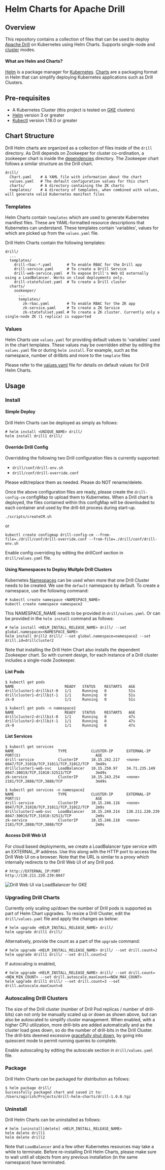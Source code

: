 # Helm Charts for Apache Drill

## Overview
This repository contains a collection of files that can be used to deploy [Apache Drill](http://drill.apache.org/) on Kubernetes using Helm Charts. Supports single-node and [cluster](http://drill.apache.org/docs/installing-drill-in-distributed-mode/) modes.

#### What are Helm and Charts?
[Helm](https://helm.sh/) is a package manager for [Kubernetes](https://kubernetes.io/). [Charts](https://helm.sh/docs/topics/charts/) are a packaging format in Helm that can simplify deploying Kubernetes applications such as Drill Clusters.

## Pre-requisites

- A Kubernetes Cluster (this project is tested on [GKE](https://cloud.google.com/kubernetes-engine/) clusters)
- [Helm](https://github.com/helm/helm#install) version 3 or greater
- [Kubectl](https://kubernetes.io/docs/tasks/tools/install-kubectl/) version 1.16.0 or greater

## Chart Structure
Drill Helm charts are organized as a collection of files inside of the `drill` directory. As Drill depends on Zookeeper for cluster co-ordination, a zookeeper chart is inside the [dependencies](drill/charts) directory. The Zookeeper chart follows a similar structure as the Drill chart.
```
drill/   
  Chart.yaml    # A YAML file with information about the chart
  values.yaml   # The default configuration values for this chart
  charts/       # A directory containing the ZK charts
  templates/    # A directory of templates, when combined with values, will generate valid Kubernetes manifest files
  ```
### Templates
Helm Charts contain `templates` which are used to generate Kubernetes manifest files. These are YAML-formatted resource descriptions that Kubernetes can understand. These templates contain 'variables', values for which  are picked up from the `values.yaml` file.

Drill Helm Charts contain the following templates:
```
drill/
  ...
  templates/
    drill-rbac-*.yaml       # To enable RBAC for the Drill app
    drill-service.yaml      # To create a Drill Service
    drill-web-service.yaml  # To expose Drill's Web UI externally using a LoadBalancer. Works on cloud deployments only. 
    drill-statefulset.yaml  # To create a Drill cluster
  charts/
    zookeeper/
      ...
      templates/
        zk-rbac.yaml        # To enable RBAC for the ZK app
        zk-service.yaml     # To create a ZK Service
        zk-statefulset.yaml # To create a ZK cluster. Currently only a single-node ZK (1 replica) is supported
```
### Values
Helm Charts use `values.yaml` for providing default values to 'variables' used in the chart templates. These values may be overridden either by editing the `values.yaml` file or during `helm install`. For example, such as the namespace, number of drillbits and more to the `template` files

Please refer to the [values.yaml](drill/values.yaml) file for details on default values for Drill Helm Charts.

## Usage
### Install

#### Simple Deploy
Drill Helm Charts can be deployed as simply as follows: 
```
# helm install <UNIQUE_NAME> drill/
helm install drill1 drill/
```
#### Override Drill Config
Overridding the following two Drill configuration files is currently supported:
- `drill/conf/drill-env.sh`
- `drill/conf/drill-override.conf`

Please edit/replace them as needed. Please do NOT rename/delete.

Once the above configuration files are ready, please create the `drill-config-cm` configMap to upload them to Kubernetes. When a Drill chart is deployed, the files contained within this configMap will be downloaded to each container and used by the drill-bit process during start-up.
```
./scripts/createCM.sh
```
or
```
kubectl create configmap drill-config-cm --from-file=./drill/conf/drill-override.conf --from-file=./drill/conf/drill-env.sh
```
Enable config overriding by editing the drillConf section in `drill/values.yaml` file.
#### Using Namespaces to Deploy Multple Drill Clusters
Kubernetes [Namespaces](https://kubernetes.io/docs/concepts/overview/working-with-objects/namespaces/) can be used when more that one Drill Cluster needs to be created. We use the `default` namespace by default. To create a namespace, use the following command:
```
# kubectl create namespace <NAMESPACE_NAME>
kubectl create namespace namespace2
```
This NAMESPACE_NAME needs to be provided in `drill/values.yaml`. Or can be provided in the `helm install` command as follows:
```
# helm install <HELM_INSTALL_RELEASE_NAME> drill/ --set global.namespace=<NAMESPACE_NAME>
helm install drill2 drill/ --set global.namespace=namespace2 --set drill.id=drillcluster2
```
Note that installing the Drill Helm Chart also installs the dependent Zookeeper chart. So with current design, for each instance of a Drill cluster includes a single-node Zookeeper.
#### List Pods
```
$ kubectl get pods
NAME                       READY   STATUS    RESTARTS   AGE
drillcluster1-drillbit-0   1/1     Running   0          51s
drillcluster1-drillbit-1   1/1     Running   0          51s
zk-0                       1/1     Running   0          51s

$ kubectl get pods -n namespace2
NAME                       READY   STATUS    RESTARTS   AGE
drillcluster2-drillbit-0   1/1     Running   0          47s
drillcluster2-drillbit-1   1/1     Running   0          47s
zk-0                       1/1     Running   0          47s
```
#### List Services
```
$ kubectl get services
NAME                    TYPE           CLUSTER-IP      EXTERNAL-IP       PORT(S)                                  AGE
drill-service           ClusterIP      10.15.242.217   <none>            8047/TCP,31010/TCP,31011/TCP,31012/TCP   3m49s
drillcluster1-web-svc   LoadBalancer   10.15.250.97    34.71.235.149     8047:30019/TCP,31010:32513/TCP           3m49s
zk-service              ClusterIP      10.15.243.254   <none>            2181/TCP,2888/TCP,3888/TCP               3m49s

$ kubectl get services -n namespace2
NAME                    TYPE           CLUSTER-IP      EXTERNAL-IP       PORT(S)                                  AGE
drill-service           ClusterIP      10.15.246.116   <none>            8047/TCP,31010/TCP,31011/TCP,31012/TCP   2m9s
drillcluster2-web-svc   LoadBalancer   10.15.249.214   130.211.220.239   8047:30019/TCP,31010:32513/TCP           2m9s
zk-service              ClusterIP      10.15.246.218   <none>            2181/TCP,2888/TCP,3888/TCP               2m9s
```
#### Access Drill Web UI
For cloud based deployments, we create a LoadBalancer type service with an EXTERNAL_IP address. Use this along with the HTTP port to access the Drill Web UI on a browser. Note that the URL is similar to a proxy which internally redirects to the Drill Web UI of any Drill pod. 
```
# http://EXTERNAL_IP:PORT
http://130.211.220.239:8047
```
![Drill Web UI via LoadBalancer for GKE](docs/images/apacheDrillExternalWebUI.jpg)

### Upgrading Drill Charts
Currently only scaling up/down the number of Drill pods is supported as part of Helm Chart upgrades. To resize a Drill Cluster, edit the `drill/values.yaml` file and apply the changes as below:
```
# helm upgrade <HELM_INSTALL_RELEASE_NAME> drill/
helm upgrade drill1 drill/
```
Alternatively, provide the count as a part of the `upgrade` command:
```
# helm upgrade <HELM_INSTALL_RELEASE_NAME> drill/ --set drill.count=2
helm upgrade drill1 drill/ --set drill.count=2
```
If autoscaling is enabled, 
```
# helm upgrade <HELM_INSTALL_RELEASE_NAME> drill/ --set drill.count=<NEW_MIN_COUNT> --set drill.autoscale.maxCount=<NEW_MAX_COUNT>
helm upgrade drill1 drill/ --set drill.count=3 --set drill.autoscale.maxCount=6
```
### Autoscaling Drill Clusters
The size of the Drill cluster (number of Drill Pod replicas / number of drill-bits) can not only be manually scaled up or down as shown above, but can also be autoscaled to simplify cluster management. When enabled, with a higher CPU utilization, more drill-bits are added automatically and as the cluster load goes down, so do the number of drill-bits in the Drill Cluster. The drill-bits deemed excessive [gracefully shut down](https://drill.apache.org/docs/stopping-drill/#gracefully-shutting-down-the-drill-process), by going into quiescent mode to permit running queries to complete.

Enable autoscaling by editing the autoscale section in `drill/values.yaml` file.

### Package
Drill Helm Charts can be packaged for distribution as follows:
```
$ helm package drill/
Successfully packaged chart and saved it to: /Users/agirish/Projects/drill-helm-charts/drill-1.0.0.tgz
```

### Uninstall
Drill Helm Charts can be uninstalled as follows: 
```
# helm [uninstall|delete] <HELM_INSTALL_RELEASE_NAME>
helm delete drill1
helm delete drill2
```
Note that `LoadBalancer` and a few other Kubernetes resources may take a while to terminate. Before re-installing Drill Helm Charts, please make sure to wait until all objects from any previous installation (in the same namespace) have terminated.
